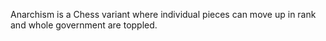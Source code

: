 Anarchism is a Chess variant where individual pieces can move up in rank and whole government are toppled.

